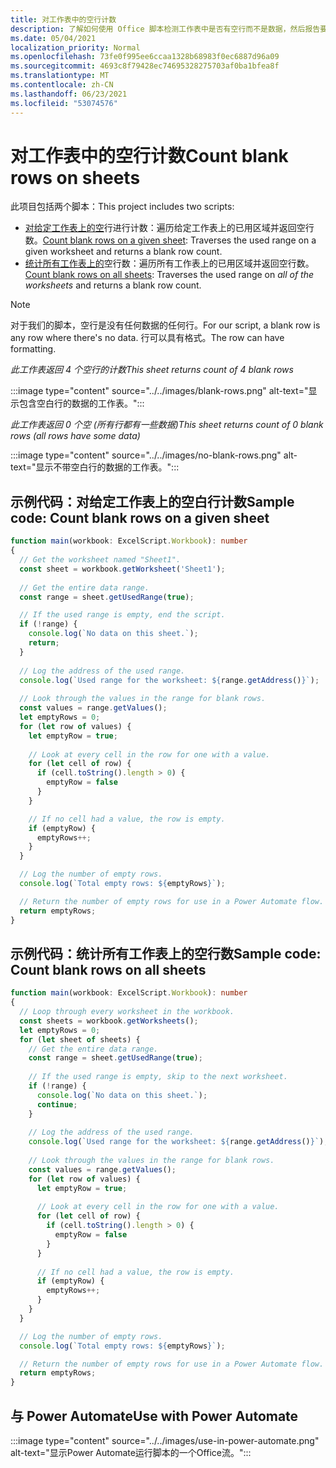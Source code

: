 ```yaml
---
title: 对工作表中的空行计数
description: 了解如何使用 Office 脚本检测工作表中是否有空行而不是数据，然后报告要用于数据流的空白Power Automate计数。
ms.date: 05/04/2021
localization_priority: Normal
ms.openlocfilehash: 73fe0f995ee6ccaa1328b68983f0ec6887d96a09
ms.sourcegitcommit: 4693c8f79428ec74695328275703af0ba1bfea8f
ms.translationtype: MT
ms.contentlocale: zh-CN
ms.lasthandoff: 06/23/2021
ms.locfileid: "53074576"
---
```

# <a name="count-blank-rows-on-sheets"></a><span data-ttu-id="c2d53-103">对工作表中的空行计数</span><span class="sxs-lookup"><span data-stu-id="c2d53-103">Count blank rows on sheets</span></span>

<span data-ttu-id="c2d53-104">此项目包括两个脚本：</span><span class="sxs-lookup"><span data-stu-id="c2d53-104">This project includes two scripts:</span></span>

* <span data-ttu-id="c2d53-105">[对给定工作表上的空](#sample-code-count-blank-rows-on-a-given-sheet)行进行计数：遍历给定工作表上的已用区域并返回空行数。</span><span class="sxs-lookup"><span data-stu-id="c2d53-105">[Count blank rows on a given sheet](#sample-code-count-blank-rows-on-a-given-sheet): Traverses the used range on a given worksheet and returns a blank row count.</span></span>
* <span data-ttu-id="c2d53-106">[统计所有工作表上的](#sample-code-count-blank-rows-on-all-sheets)空行数：遍历所有工作表上的已用区域并返回空行数。</span><span class="sxs-lookup"><span data-stu-id="c2d53-106">[Count blank rows on all sheets](#sample-code-count-blank-rows-on-all-sheets): Traverses the used range on _all of the worksheets_ and returns a blank row count.</span></span>

> [!NOTE]
> <span data-ttu-id="c2d53-107">对于我们的脚本，空行是没有任何数据的任何行。</span><span class="sxs-lookup"><span data-stu-id="c2d53-107">For our script, a blank row is any row where there's no data.</span></span> <span data-ttu-id="c2d53-108">行可以具有格式。</span><span class="sxs-lookup"><span data-stu-id="c2d53-108">The row can have formatting.</span></span>

<span data-ttu-id="c2d53-109">_此工作表返回 4 个空行的计数_</span><span class="sxs-lookup"><span data-stu-id="c2d53-109">_This sheet returns count of 4 blank rows_</span></span>

:::image type="content" source="../../images/blank-rows.png" alt-text="显示包含空白行的数据的工作表。":::

<span data-ttu-id="c2d53-111">_此工作表返回 0 个空 (所有行都有一些数据)_</span><span class="sxs-lookup"><span data-stu-id="c2d53-111">_This sheet returns count of 0 blank rows (all rows have some data)_</span></span>

:::image type="content" source="../../images/no-blank-rows.png" alt-text="显示不带空白行的数据的工作表。":::

## <a name="sample-code-count-blank-rows-on-a-given-sheet"></a><span data-ttu-id="c2d53-113">示例代码：对给定工作表上的空白行计数</span><span class="sxs-lookup"><span data-stu-id="c2d53-113">Sample code: Count blank rows on a given sheet</span></span>

```TypeScript
function main(workbook: ExcelScript.Workbook): number
{
  // Get the worksheet named "Sheet1".
  const sheet = workbook.getWorksheet('Sheet1'); 
  
  // Get the entire data range.
  const range = sheet.getUsedRange(true);

  // If the used range is empty, end the script.
  if (!range) {
    console.log(`No data on this sheet.`);
    return;
  }
  
  // Log the address of the used range.
  console.log(`Used range for the worksheet: ${range.getAddress()}`);
    
  // Look through the values in the range for blank rows.
  const values = range.getValues();
  let emptyRows = 0;
  for (let row of values) {
    let emptyRow = true;
    
    // Look at every cell in the row for one with a value.
    for (let cell of row) {
      if (cell.toString().length > 0) {
        emptyRow = false
      }
    }

    // If no cell had a value, the row is empty.
    if (emptyRow) {
      emptyRows++;
    }
  }

  // Log the number of empty rows.
  console.log(`Total empty rows: ${emptyRows}`);

  // Return the number of empty rows for use in a Power Automate flow.
  return emptyRows;
}
```

## <a name="sample-code-count-blank-rows-on-all-sheets"></a><span data-ttu-id="c2d53-114">示例代码：统计所有工作表上的空行数</span><span class="sxs-lookup"><span data-stu-id="c2d53-114">Sample code: Count blank rows on all sheets</span></span>

```TypeScript
function main(workbook: ExcelScript.Workbook): number
{
  // Loop through every worksheet in the workbook.
  const sheets = workbook.getWorksheets();
  let emptyRows = 0;
  for (let sheet of sheets) {     
    // Get the entire data range.
    const range = sheet.getUsedRange(true);
  
    // If the used range is empty, skip to the next worksheet.
    if (!range) {
      console.log(`No data on this sheet.`);
      continue;
    }
    
    // Log the address of the used range.
    console.log(`Used range for the worksheet: ${range.getAddress()}`);
      
    // Look through the values in the range for blank rows.
    const values = range.getValues();
    for (let row of values) {
      let emptyRow = true;
      
      // Look at every cell in the row for one with a value.
      for (let cell of row) {
        if (cell.toString().length > 0) {
          emptyRow = false
        }
      }
  
      // If no cell had a value, the row is empty.
      if (emptyRow) {
        emptyRows++;
      }
    }
  }

  // Log the number of empty rows.
  console.log(`Total empty rows: ${emptyRows}`);

  // Return the number of empty rows for use in a Power Automate flow.
  return emptyRows;
}
```

## <a name="use-with-power-automate"></a><span data-ttu-id="c2d53-115">与 Power Automate</span><span class="sxs-lookup"><span data-stu-id="c2d53-115">Use with Power Automate</span></span>

:::image type="content" source="../../images/use-in-power-automate.png" alt-text="显示Power Automate运行脚本的一个Office流。":::
